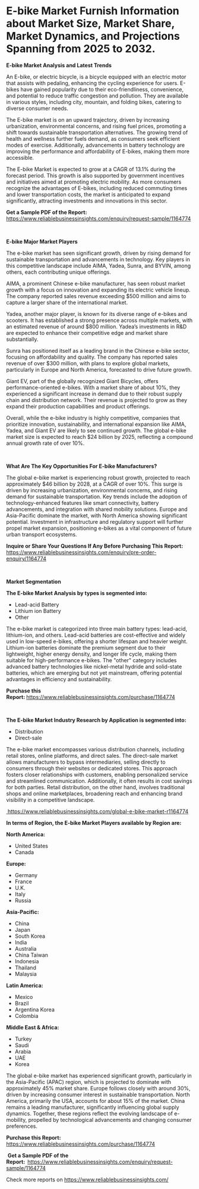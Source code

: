 <p><h1>E-bike Market Furnish Information about Market Size, Market Share, Market Dynamics, and Projections Spanning from 2025 to 2032.</h1></p><p><strong>E-bike Market Analysis and Latest Trends</strong></p>
<p><p>An E-bike, or electric bicycle, is a bicycle equipped with an electric motor that assists with pedaling, enhancing the cycling experience for users. E-bikes have gained popularity due to their eco-friendliness, convenience, and potential to reduce traffic congestion and pollution. They are available in various styles, including city, mountain, and folding bikes, catering to diverse consumer needs.</p><p>The E-bike market is on an upward trajectory, driven by increasing urbanization, environmental concerns, and rising fuel prices, promoting a shift towards sustainable transportation alternatives. The growing trend of health and wellness further fuels demand, as consumers seek efficient modes of exercise. Additionally, advancements in battery technology are improving the performance and affordability of E-bikes, making them more accessible.</p><p>The E-bike Market is expected to grow at a CAGR of 13.1% during the forecast period. This growth is also supported by government incentives and initiatives aimed at promoting electric mobility. As more consumers recognize the advantages of E-bikes, including reduced commuting times and lower transportation costs, the market is anticipated to expand significantly, attracting investments and innovations in this sector.</p></p>
<p><strong>Get a Sample PDF of the Report:&nbsp;</strong> <a href="https://www.reliablebusinessinsights.com/enquiry/request-sample/1164774?utm_campaign=2321&utm_medium=2&utm_source=Github&utm_content=ia&utm_term=30032025&utm_id=e-bike">https://www.reliablebusinessinsights.com/enquiry/request-sample/1164774</a></p>
<p>&nbsp;</p>
<p><strong>E-bike Major Market Players</strong></p>
<p><p>The e-bike market has seen significant growth, driven by rising demand for sustainable transportation and advancements in technology. Key players in this competitive landscape include AIMA, Yadea, Sunra, and BYVIN, among others, each contributing unique offerings.</p><p>AIMA, a prominent Chinese e-bike manufacturer, has seen robust market growth with a focus on innovation and expanding its electric vehicle lineup. The company reported sales revenue exceeding $500 million and aims to capture a larger share of the international market.</p><p>Yadea, another major player, is known for its diverse range of e-bikes and scooters. It has established a strong presence across multiple markets, with an estimated revenue of around $800 million. Yadea’s investments in R&D are expected to enhance their competitive edge and market share substantially.</p><p>Sunra has positioned itself as a leading brand in the Chinese e-bike sector, focusing on affordability and quality. The company has reported sales revenue of over $300 million, with plans to explore global markets, particularly in Europe and North America, forecasted to drive future growth.</p><p>Giant EV, part of the globally recognized Giant Bicycles, offers performance-oriented e-bikes. With a market share of about 10%, they experienced a significant increase in demand due to their robust supply chain and distribution network. Their revenue is projected to grow as they expand their production capabilities and product offerings.</p><p>Overall, while the e-bike industry is highly competitive, companies that prioritize innovation, sustainability, and international expansion like AIMA, Yadea, and Giant EV are likely to see continued growth. The global e-bike market size is expected to reach $24 billion by 2025, reflecting a compound annual growth rate of over 10%.</p></p>
<p>&nbsp;</p>
<p><strong>What Are The Key Opportunities For E-bike Manufacturers?</strong></p>
<p><p>The global e-bike market is experiencing robust growth, projected to reach approximately $46 billion by 2028, at a CAGR of over 10%. This surge is driven by increasing urbanization, environmental concerns, and rising demand for sustainable transportation. Key trends include the adoption of technology-enhanced features like smart connectivity, battery advancements, and integration with shared mobility solutions. Europe and Asia-Pacific dominate the market, with North America showing significant potential. Investment in infrastructure and regulatory support will further propel market expansion, positioning e-bikes as a vital component of future urban transport ecosystems.</p></p>
<p><strong>Inquire or Share Your Questions If Any Before Purchasing This Report:</strong> <a href="https://www.reliablebusinessinsights.com/enquiry/pre-order-enquiry/1164774?utm_campaign=2321&utm_medium=2&utm_source=Github&utm_content=ia&utm_term=30032025&utm_id=e-bike">https://www.reliablebusinessinsights.com/enquiry/pre-order-enquiry/1164774</a></p>
<p>&nbsp;</p>
<p><strong>Market Segmentation</strong></p>
<p><strong>The E-bike Market Analysis by types is segmented into:</strong></p>
<p><ul><li>Lead-acid Battery</li><li>Lithium ion Battery</li><li>Other</li></ul></p>
<p><p>The e-bike market is categorized into three main battery types: lead-acid, lithium-ion, and others. Lead-acid batteries are cost-effective and widely used in low-speed e-bikes, offering a shorter lifespan and heavier weight. Lithium-ion batteries dominate the premium segment due to their lightweight, higher energy density, and longer life cycle, making them suitable for high-performance e-bikes. The "other" category includes advanced battery technologies like nickel-metal hydride and solid-state batteries, which are emerging but not yet mainstream, offering potential advantages in efficiency and sustainability.</p></p>
<p><strong>Purchase this Report:&nbsp;</strong><a href="https://www.reliablebusinessinsights.com/purchase/1164774?utm_campaign=2321&utm_medium=2&utm_source=Github&utm_content=ia&utm_term=30032025&utm_id=e-bike">https://www.reliablebusinessinsights.com/purchase/1164774</a></p>
<p>&nbsp;</p>
<p><strong>The E-bike Market Industry Research by Application is segmented into:</strong></p>
<p><ul><li>Distribution</li><li>Direct-sale</li></ul></p>
<p><p>The e-bike market encompasses various distribution channels, including retail stores, online platforms, and direct sales. The direct-sale market allows manufacturers to bypass intermediaries, selling directly to consumers through their websites or dedicated stores. This approach fosters closer relationships with customers, enabling personalized service and streamlined communication. Additionally, it often results in cost savings for both parties. Retail distribution, on the other hand, involves traditional shops and online marketplaces, broadening reach and enhancing brand visibility in a competitive landscape.</p></p>
<p><a href="https://www.reliablebusinessinsights.com/global-e-bike-market-r1164774?utm_campaign=2321&utm_medium=2&utm_source=Github&utm_content=ia&utm_term=30032025&utm_id=e-bike">&nbsp;https://www.reliablebusinessinsights.com/global-e-bike-market-r1164774</a></p>
<p><strong>In terms of Region, the E-bike Market Players available by Region are:</strong></p>
<p>
    <p> <strong> North America: </strong>
        <ul>
            <li>United States</li>
            <li>Canada</li>
        </ul>
        </p> 
    <p> <strong> Europe: </strong>
        <ul>
            <li>Germany</li>
            <li>France</li>
            <li>U.K.</li>
            <li>Italy</li>
            <li>Russia</li>
        </ul>
        </p> 
    <p> <strong> Asia-Pacific: </strong>
        <ul>
            <li>China</li>
            <li>Japan</li>
            <li>South Korea</li>
            <li>India</li>
            <li>Australia</li>
            <li>China Taiwan</li>
            <li>Indonesia</li>
            <li>Thailand</li>
            <li>Malaysia</li>
        </ul>
        </p> 
    <p> <strong> Latin America: </strong>
        <ul>
            <li>Mexico</li>
            <li>Brazil</li>
            <li>Argentina Korea</li>
            <li>Colombia</li>
        </ul>
        </p> 
    <p> <strong> Middle East & Africa: </strong>
        <ul>
            <li>Turkey</li>
            <li>Saudi</li>
            <li>Arabia</li>
            <li>UAE</li>
            <li>Korea</li>
        </ul>
    </p>
    </p>
<p><p>The global e-bike market has experienced significant growth, particularly in the Asia-Pacific (APAC) region, which is projected to dominate with approximately 45% market share. Europe follows closely with around 30%, driven by increasing consumer interest in sustainable transportation. North America, primarily the USA, accounts for about 15% of the market. China remains a leading manufacturer, significantly influencing global supply dynamics. Together, these regions reflect the evolving landscape of e-mobility, propelled by technological advancements and changing consumer preferences.</p></p>
<p><strong>Purchase this Report: </strong><a href="https://www.reliablebusinessinsights.com/purchase/1164774?utm_campaign=2321&utm_medium=2&utm_source=Github&utm_content=ia&utm_term=30032025&utm_id=e-bike">https://www.reliablebusinessinsights.com/purchase/1164774</a></p>
<p>&nbsp;<strong>Get a Sample PDF of the Report:&nbsp;&nbsp;</strong><a href="https://www.reliablebusinessinsights.com/enquiry/request-sample/1164774?utm_campaign=2321&utm_medium=2&utm_source=Github&utm_content=ia&utm_term=30032025&utm_id=e-bike">https://www.reliablebusinessinsights.com/enquiry/request-sample/1164774</a></p>
<p><strong></strong></p>
<p>Check more reports on <a href="https://www.reliablebusinessinsights.com/?utm_campaign=2321&utm_medium=2&utm_source=Github&utm_content=ia&utm_term=30032025&utm_id=e-bike">https://www.reliablebusinessinsights.com/</a></p>